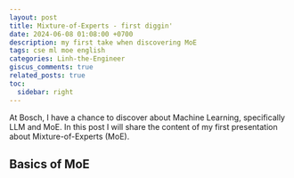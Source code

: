 ```yaml
---
layout: post
title: Mixture-of-Experts - first diggin'
date: 2024-06-08 01:08:00 +0700
description: my first take when discovering MoE
tags: cse ml moe english
categories: Linh-the-Engineer
giscus_comments: true
related_posts: true
toc:
  sidebar: right
---
```


At Bosch, I have a chance to discover about Machine Learning, specifically LLM and MoE. In this post I will share the content of my first presentation about Mixture-of-Experts (MoE).

## Basics of MoE


